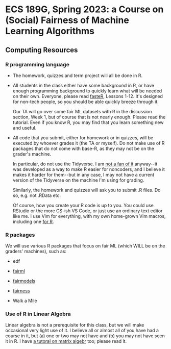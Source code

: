 
# ECS 189G, Spring 2023: a Course on (Social) Fairness of Machine Learning Algorithms

## Computing Resources  

### R programming language

* The homework, quizzes and term project will all be done in R.

* All students in the class either have some background in R, or have
    enough programming background to quickly learn what will be needed
    on their own.  Everyone, please read
    [fasteR](https://github.com/matloff/fasteR), Lessons 1-12.  It's designed
    for non-tech people, so you should be able quickly breeze through
    it.

    Our TA will go over some fair ML datasets with R in the discussion
    section, Week 1, but of course that is not nearly enough.  Please
    read the tutorial.  Even if you know R, you may find that you learn
    something new and useful.

* All code that you submit, either for homework or in quizzes, will be
    executed by whoever grades it (the TA or myself).  Do not make use
    of R packages that do not come with base-R, as they may not be on
    the grader's machine.

    In particular, do not use the Tidyverse.  I am 
    [not a fan of it](https://github.com/matloff/TidyverseSkeptic)
    anyway--it was developed as a way to make R easier for noncoders,
    and I believe it makes it harder for them--but in any case, I may
    not have a current version of the Tidyverse on the machine 
    I'm using for grading.

    Similarly, the homework and quizzes will ask you to submit .R files.
    Do so, e.g. not .RData etc.

    Of course, how you create your R code is up to you.  You could use
    RStudio or the more CS-ish VS Code, or just use an ordinary text
    editor like me.  I use Vim for everything, with my own home-grown
    Vim macros, including one [for R](https://heather.cs.ucdavis.edu/Vimrcs/NM.virrc).

### R packages

We will use various R packages that focus on fair ML (which WILL be on
the graders' machines), such as:

* edf

* [fairml](https://cran.r-project.org/web/packages/fairml/)

* [fairmodels](https://www.r-bloggers.com/2020/07/fairmodels-lets-fight-with-biased-machine-learning-models-part-1%E2%80%8A-%E2%80%8Adetection/)

* [fairness](https://cran.r-project.org/web/packages/fairness/index.html)

* Walk a Mile

### Use of R in Linear Algebra 

Linear algebra is not a prerequisite for this class, but we will make
occasional very light use of it.  I believe all or almost all of you
have had a course in it, but (a) one or two may not have and (b) you may
not have seen it in R.  I have [a
tutoral on matrix algebr](https://github.com/matloff/fastLinearAlgebra)
too; please read it.

